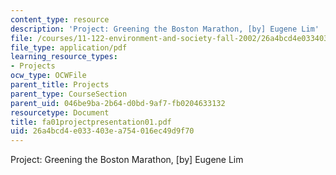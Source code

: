 ```yaml
---
content_type: resource
description: 'Project: Greening the Boston Marathon, [by] Eugene Lim'
file: /courses/11-122-environment-and-society-fall-2002/26a4bcd4e033403ea754016ec49d9f70_fa01projectpresentation01.pdf
file_type: application/pdf
learning_resource_types:
- Projects
ocw_type: OCWFile
parent_title: Projects
parent_type: CourseSection
parent_uid: 046be9ba-2b64-d0bd-9af7-fb0204633132
resourcetype: Document
title: fa01projectpresentation01.pdf
uid: 26a4bcd4-e033-403e-a754-016ec49d9f70
---
```

Project: Greening the Boston Marathon, [by] Eugene Lim

